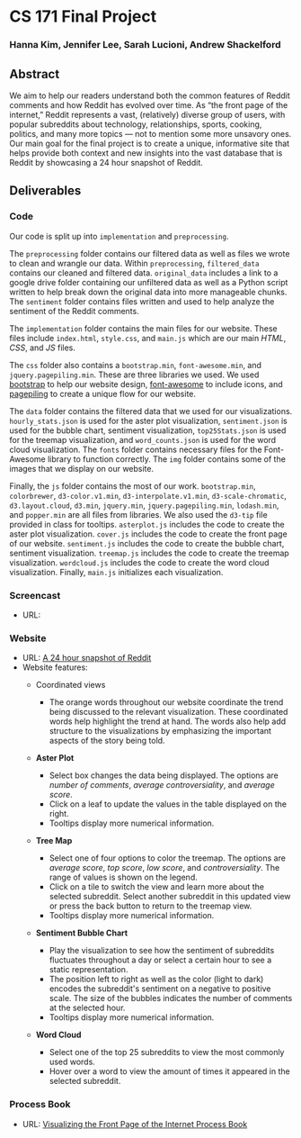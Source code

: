 # CS 171 Final Project

### Hanna Kim,  Jennifer Lee,  Sarah Lucioni,  Andrew Shackelford

## Abstract

We aim to help our readers understand both the common features of Reddit comments and how Reddit has evolved over time. As “the front page of the internet,” Reddit represents a vast, (relatively) diverse group of users, with popular subreddits about technology, relationships, sports, cooking, politics, and many more topics — not to mention some more unsavory ones. Our main goal for the final project is to create a unique, informative site that helps provide both context and new insights into the vast database that is Reddit by showcasing a 24 hour snapshot of Reddit.

## Deliverables

### Code

Our code is split up into `implementation` and `preprocessing`.

The `preprocessing` folder contains our filtered data as well as files we wrote to clean and wrangle our data. Within `preprocessing`, `filtered_data` contains our cleaned and filtered data. `original_data` includes a link to a google drive folder containing our unfiltered data as well as a Python script written to help break down the original data into more manageable chunks. The `sentiment` folder contains files written and used to help analyze the sentiment of the Reddit comments.

The `implementation` folder contains the main files for our website. These files include `index.html`, `style.css`, and `main.js` which are our main *HTML*, *CSS*, and *JS* files.

The `css` folder also contains a `bootstrap.min`, `font-awesome.min`, and `jquery.pagepiling.min`. These are three libraries we used. We used [bootstrap](https://getbootstrap.com) to help our website design, [font-awesome](https://fontawesome.com) to include icons, and [pagepiling](https://alvarotrigo.com/pagePiling/) to create a unique flow for our website.

The `data` folder contains the filtered data that we used for our visualizations. `hourly_stats.json` is used for the aster plot visualization, `sentiment.json` is used for the bubble chart, sentiment visualization, `top25Stats.json` is used for the treemap visualization, and `word_counts.json` is used for the word cloud visualization. The `fonts` folder contains necessary files for the Font-Awesome library to function correctly. The `img` folder contains some of the images that we display on our website.

Finally, the `js` folder contains the most of our work. `bootstrap.min`, `colorbrewer`, `d3-color.v1.min`, `d3-interpolate.v1.min`, `d3-scale-chromatic`, `d3.layout.cloud`, `d3.min`, `jquery.min`, `jquery.pagepiling.min`, `lodash.min`, and `popper.min` are all files from libraries. We also used the `d3-tip` file provided in class for tooltips. `asterplot.js` includes the code to create the aster plot visualization. `cover.js` includes the code to create the front page of our website. `sentiment.js` includes the code to create the bubble chart, sentiment visualization. `treemap.js` includes the code to create the treemap visualization. `wordcloud.js` includes the code to create the word cloud visualization. Finally, `main.js` initializes each visualization.

### Screencast
- URL:

### Website

- URL: [A 24 hour snapshot of Reddit](cs-171.herokuapp.com)
- Website features:
  - Coordinated views
    - The orange words throughout our website coordinate the trend being discussed to the relevant visualization. These coordinated words help highlight the trend at hand. The words also help add structure to the visualizations by emphasizing the important aspects of the story being told.  

  - **Aster Plot**
    - Select box changes the data being displayed. The options are *number of comments*, *average controversiality*, and *average score*.
    - Click on a leaf to update the values in the table displayed on the right.
    - Tooltips display more numerical information.

  - **Tree Map**
    - Select one of four options to color the treemap. The options are *average score*, *top score*, *low score*, and *controversiality*. The range of values is shown on the legend.
    - Click on a tile to switch the view and learn more about the selected subreddit. Select another subreddit in this updated view or press the back button to return to the treemap view.
    - Tooltips display more numerical information.

  - **Sentiment Bubble Chart**
    - Play the visualization to see how the sentiment of subreddits fluctuates throughout a day or select a certain hour to see a static representation.
    - The position left to right as well as the color (light to dark) encodes the subreddit's sentiment on a negative to positive scale. The size of the bubbles indicates the number of comments at the selected hour.
    - Tooltips display more numerical information.

  - **Word Cloud**
    - Select one of the top 25 subreddits to view the most commonly used words.
    - Hover over a word to view the amount of times it appeared in the selected subreddit.

### Process Book

- URL: [Visualizing the Front Page of the Internet Process Book](https://docs.google.com/document/d/17VXtrHadIFLPlpGYlRNSiJath0dL3Y4PNc5ZZ_-jYQM/edit?usp=sharing)
